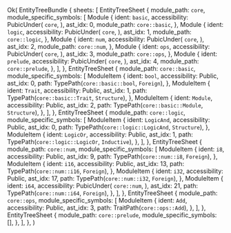 Ok(
    EntityTreeBundle {
        sheets: [
            EntityTreeSheet {
                module_path: `core`,
                module_specific_symbols: [
                    Module {
                        ident: `basic`,
                        accessibility: PubicUnder(
                            `core`,
                        ),
                        ast_idx: 0,
                        module_path: `core::basic`,
                    },
                    Module {
                        ident: `logic`,
                        accessibility: PubicUnder(
                            `core`,
                        ),
                        ast_idx: 1,
                        module_path: `core::logic`,
                    },
                    Module {
                        ident: `num`,
                        accessibility: PubicUnder(
                            `core`,
                        ),
                        ast_idx: 2,
                        module_path: `core::num`,
                    },
                    Module {
                        ident: `ops`,
                        accessibility: PubicUnder(
                            `core`,
                        ),
                        ast_idx: 3,
                        module_path: `core::ops`,
                    },
                    Module {
                        ident: `prelude`,
                        accessibility: PubicUnder(
                            `core`,
                        ),
                        ast_idx: 4,
                        module_path: `core::prelude`,
                    },
                ],
            },
            EntityTreeSheet {
                module_path: `core::basic`,
                module_specific_symbols: [
                    ModuleItem {
                        ident: `bool`,
                        accessibility: Public,
                        ast_idx: 0,
                        path: TypePath(`core::basic::bool`, `Foreign`),
                    },
                    ModuleItem {
                        ident: `Trait`,
                        accessibility: Public,
                        ast_idx: 1,
                        path: TypePath(`core::basic::Trait`, `Structure`),
                    },
                    ModuleItem {
                        ident: `Module`,
                        accessibility: Public,
                        ast_idx: 2,
                        path: TypePath(`core::basic::Module`, `Structure`),
                    },
                ],
            },
            EntityTreeSheet {
                module_path: `core::logic`,
                module_specific_symbols: [
                    ModuleItem {
                        ident: `LogicAnd`,
                        accessibility: Public,
                        ast_idx: 0,
                        path: TypePath(`core::logic::LogicAnd`, `Structure`),
                    },
                    ModuleItem {
                        ident: `LogicOr`,
                        accessibility: Public,
                        ast_idx: 1,
                        path: TypePath(`core::logic::LogicOr`, `Inductive`),
                    },
                ],
            },
            EntityTreeSheet {
                module_path: `core::num`,
                module_specific_symbols: [
                    ModuleItem {
                        ident: `i8`,
                        accessibility: Public,
                        ast_idx: 9,
                        path: TypePath(`core::num::i8`, `Foreign`),
                    },
                    ModuleItem {
                        ident: `i16`,
                        accessibility: Public,
                        ast_idx: 13,
                        path: TypePath(`core::num::i16`, `Foreign`),
                    },
                    ModuleItem {
                        ident: `i32`,
                        accessibility: Public,
                        ast_idx: 17,
                        path: TypePath(`core::num::i32`, `Foreign`),
                    },
                    ModuleItem {
                        ident: `i64`,
                        accessibility: PubicUnder(
                            `core::num`,
                        ),
                        ast_idx: 21,
                        path: TypePath(`core::num::i64`, `Foreign`),
                    },
                ],
            },
            EntityTreeSheet {
                module_path: `core::ops`,
                module_specific_symbols: [
                    ModuleItem {
                        ident: `Add`,
                        accessibility: Public,
                        ast_idx: 3,
                        path: TraitPath(`core::ops::Add`),
                    },
                ],
            },
            EntityTreeSheet {
                module_path: `core::prelude`,
                module_specific_symbols: [],
            },
        ],
    },
)
